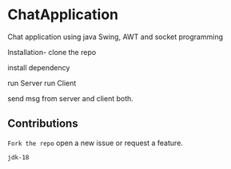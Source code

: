 # ChatApplication
Chat application using java Swing, AWT and socket programming

Installation- clone the repo

install dependency

run Server run Client

send msg from server and client both.

## Contributions
`Fork the repo`
open a new issue or request a feature.

`jdk-18`
